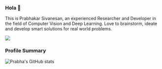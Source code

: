 ### Hola 👋

This is Prabhakar Sivanesan, an experienced Researcher and Developer in the field of Computer Vision and Deep Learning. Love to brainstorm, ideate and develop smart solutions for real world problems.

![](https://komarev.com/ghpvc/?username=prabhakar-sivanesan&style=flat-square)

### Profile Summary

![Prabha's GitHub stats](https://github-readme-stats.vercel.app/api?username=prabhakar-sivanesan&show_icons=true&theme=omni&include_all_commits=true&custom_title=My%20Github%20Stats)

<!--
**prabhakar-sivanesan/prabhakar-sivanesan** is a ✨ _special_ ✨ repository because its `README.md` (this file) appears on your GitHub profile.

Here are some ideas to get you started:

- 🔭 I’m currently working on ...
- 🌱 I’m currently learning ...
- 👯 I’m looking to collaborate on ...
- 🤔 I’m looking for help with ...
- 💬 Ask me about ...
- 📫 How to reach me: ...
- 😄 Pronouns: ...
- ⚡ Fun fact: ...
-->
